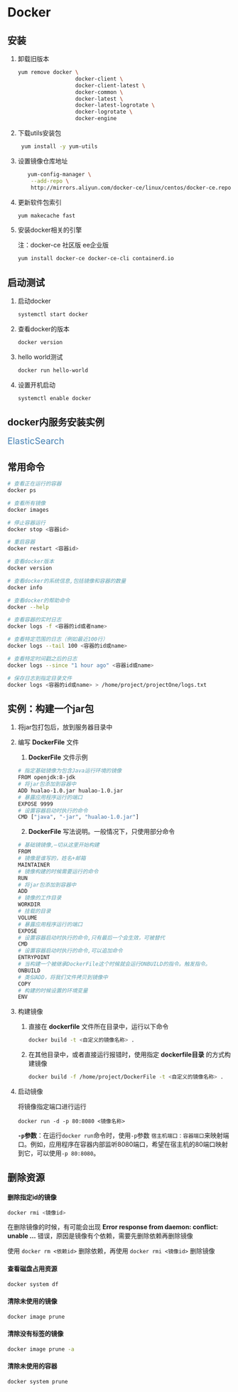 # Docker

## 安装

1. 卸载旧版本

   ```bash
   yum remove docker \
                     docker-client \
                     docker-client-latest \
                     docker-common \
                     docker-latest \
                     docker-latest-logrotate \
                     docker-logrotate \
                     docker-engine
   ```

2. 下载utils安装包

   ```bash
    yum install -y yum-utils
   ```

3. 设置镜像仓库地址

   ```bash
      yum-config-manager \
       --add-repo \
       http://mirrors.aliyun.com/docker-ce/linux/centos/docker-ce.repo
   ```

4. 更新软件包索引

   ```bash
   yum makecache fast
   ```

5. 安装docker相关的引擎

   注：docker-ce 社区版 ee企业版

   ```bash
   yum install docker-ce docker-ce-cli containerd.io
   ```

## 启动测试

1. 启动docker

   ```bash
   systemctl start docker
   ```

2. 查看docker的版本

   ```bash
   docker version
   ```

3. hello world测试

   ```bash
   docker run hello-world
   ```

4. 设置开机启动

   ```bash
   systemctl enable docker
   ```

   

## docker内服务安装实例
<a href="#tool/docker_service/elasticsearch.md" style="font-size: 20px; color: #4682B4; text-decoration: none">ElasticSearch</a>





## 常用命令

```bash
# 查看正在运行的容器
docker ps

# 查看所有镜像
docker images

# 停止容器运行
docker stop <容器id>

# 重启容器
docker restart <容器id>

# 查看docker版本
docker version

# 查看docker的系统信息,包括镜像和容器的数量
docker info

# 查看docker的帮助命令
docker --help

# 查看容器的实时日志
docker logs -f <容器的id或者name>

# 查看特定范围的日志（例如最近100行）
docker logs --tail 100 <容器的id或name>

# 查看特定时间戳之后的日志
docker logs --since "1 hour ago" <容器id或name>

# 保存日志到指定目录文件
docker logs <容器的id或name> > /home/project/projectOne/logs.txt
```



## 实例：构建一个jar包

1. 将jar包打包后，放到服务器目录中

2. 编写 **DockerFile** 文件

   1.  **DockerFile** 文件示例

      ```bash
      # 指定基础镜像为包含Java运行环境的镜像
      FROM openjdk:8-jdk
      # 将jar包添加到容器中
      ADD hualao-1.0.jar hualao-1.0.jar
      # 暴露应用程序运行的端口
      EXPOSE 9999
      # 设置容器启动时执行的命令
      CMD ["java", "-jar", "hualao-1.0.jar"]
      ```

   2.  **DockerFile** 写法说明。一般情况下，只使用部分命令

      ```bash
      # 基础镜镜像,—切从这里开始构建
      FROM
      # 镜像是谁写的，姓名+邮箱
      MAINTAINER
      # 镜像构建的时候需要运行的命令
      RUN
      # 将jar包添加到容器中
      ADD
      # 镜像的工作目录
      WORKDIR
      # 挂载的目录
      VOLUME
      # 暴露应用程序运行的端口
      EXPOSE
      # 设置容器启动时执行的命令,只有最后一个会生效，可被替代
      CMD
      # 设置容器启动时执行的命令,可以追加命令
      ENTRYPOINT
      # 当构建一个被继承DockerFile这个时候就会运行ONBUILD的指令。触发指令。
      ONBUILD
      # 类似ADD，将我们文件拷贝到镜像中
      COPY
      # 构建的时候设置的环境变量
      ENV
      ```

   

3. 构建镜像

   1. 直接在 **dockerfile** 文件所在目录中，运行以下命令

      ```bash
      docker build -t <自定义的镜像名称> .
      ```

   2. 在其他目录中，或者直接运行报错时，使用指定 **dockerfile目录** 的方式构建镜像

      ```bash
      docker build -f /home/project/DockerFile -t <自定义的镜像名称> .
      ```

4. 启动镜像

   将镜像指定端口进行运行

   ```
   docker run -d -p 80:8080 <镜像名称>
   ```

   **`-p`参数**：在运行`docker run`命令时，使用`-p`参数  `宿主机端口：容器端口`来映射端口。例如，应用程序在容器内部监听8080端口，希望在宿主机的80端口映射到它，可以使用`-p 80:8080`。



## 删除资源

#### 删除指定id的镜像

```bash
docker rmi <镜像id>
```

在删除镜像的时候，有可能会出现 **Error response from daemon: conflict: unable ...**  错误，原因是镜像有个依赖，需要先删除依赖再删除镜像

使用 `docker rm <依赖id>` 删除依赖，再使用 `docker rmi <镜像id>` 删除镜像

#### 查看磁盘占用资源

```bash
docker system df
```

#### 清除未使用的镜像

```bash
docker image prune
```

#### 清除没有标签的镜像

```bash
docker image prune -a
```

#### 清除未使用的容器

```bash
docker system prune
```
